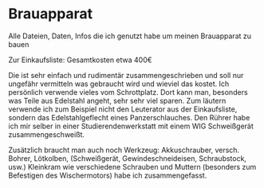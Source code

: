 # Brauapparat
Alle Dateien, Daten, Infos die ich genutzt habe um meinen Brauapparat zu bauen

Zur Einkaufsliste:
Gesamtkosten etwa 400€

Die ist sehr einfach und rudimentär zusammengeschrieben und soll nur ungefähr vermitteln was gebraucht wird und wieviel das kostet.
Ich persönlich verwende vieles vom Schrottplatz. Dort kann man, besonders was Teile aus Edelstahl angeht, sehr sehr viel sparen.
Zum läutern verwende ich zum Beispiel nicht den Leuterator aus der Einkaufsliste, sondern das Edelstahlgeflecht eines Panzerschlauches. Den Rührer habe ich mir selber in einer Studierendenwerkstatt mit einem WIG Schweißgerät zusammengeschweißt.

Zusätzlich braucht man auch noch Werkzeug: Akkuschrauber, versch. Bohrer, Lötkolben, (Schweißgerät, Gewindeschneideisen, Schraubstock, usw.)
Kleinkram wie verschiedene Schrauben und Muttern (besonders zum Befestigen des Wischermotors) habe ich zusammengefasst.
